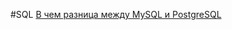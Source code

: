 #SQL
[В чем разница между MySQL и PostgreSQL](https://aws.amazon.com/ru/compare/the-difference-between-mysql-vs-postgresql/)
